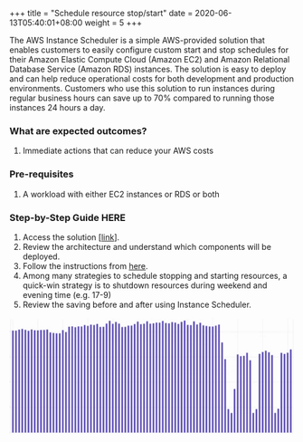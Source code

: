 +++
title = "Schedule resource stop/start"
date =  2020-06-13T05:40:01+08:00
weight = 5
+++

The AWS Instance Scheduler is a simple AWS-provided solution that enables customers to easily configure custom start and stop schedules for their Amazon Elastic Compute Cloud (Amazon EC2) and Amazon Relational Database Service (Amazon RDS) instances. The solution is easy to deploy and can help reduce operational costs for both development and production environments. Customers who use this solution to run instances during regular business hours can save up to 70% compared to running those instances 24 hours a day.

### What are expected outcomes?

1. Immediate actions that can reduce your AWS costs

### Pre-requisites

1. A workload with either EC2 instances or RDS or both

### Step-by-Step Guide HERE

1. Access the solution [[link](https://aws.amazon.com/solutions/implementations/instance-scheduler/)].
1. Review the architecture and understand which components will be deployed.
1. Follow the instructions from [here](https://docs.aws.amazon.com/solutions/latest/instance-scheduler/deployment.html).
1. Among many strategies to schedule stopping and starting resources, a quick-win strategy is to shutdown resources during weekend and evening time (e.g. 17-9)
1. Review the saving before and after using Instance Scheduler.

![Image: InstanceScheduler.png](../img/InstanceScheduler.png)